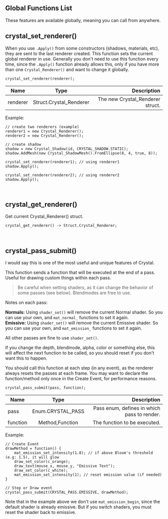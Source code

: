 
## Global Functions List <!-- {docsify-ignore} -->

These features are available globally, meaning you can call from anywhere.  


## crystal_set_renderer()

When you use `.Apply()` from some constructors (shadows, materials, etc), they are sent to the last renderer created. This function sets the current global renderer in use. Generally you don't need to use this function every time, since the `.Apply()` function already allows this, only if you have more than one `Crystal_Renderer()` and want to change it globally.  

```gml
crystal_set_renderer(renderer);
```

| Name | Type | Description |  
|-----------|:-----------:|-----------:|  
| renderer | Struct.Crystal_Renderer | The new Crystal_Renderer struct. |  

Example:

```gml
// create two renderers (example)
renderer1 = new Crystal_Renderer();
renderer2 = new Crystal_Renderer();

// create shadow
shadow = new Crystal_Shadow(id, CRYSTAL_SHADOW.STATIC);
shadow.AddMesh(new Crystal_ShadowMesh().FromEllipse(8, 4, true, 8));

crystal_set_renderer(renderer1); // using renderer1
shadow.Apply();

crystal_set_renderer(renderer2); // using renderer2
shadow.Apply();
```

<br>


## crystal_get_renderer()

Get current Crystal_Renderer() struct.  

```gml
crystal_get_renderer() -> Struct.Crystal_Renderer;
```

<br>


## crystal_pass_submit()

I would say this is one of the most useful and unique features of Crystal. 

This function sends a function that will be executed at the end of a pass. Useful for drawing custom things within each pass.  

> Be careful when setting shaders, as it can change the behavior of some passes (see below). Blendmodes are free to use.

Notes on each pass: 

**Normals:** Using `shader_set()` will remove the current Normal shader. So you can use your own, and `mat_normal_` functions to set it again.  
**Emissive:** Using `shader_set()` will remove the current Emissive shader. So you can use your own, and `mat_emission_` functions to set it again.  

All other passes are fine to use `shader_set()`.

If you change the depth, blendmode, alpha, color or something else, this will affect the next function to be called, so you should reset if you don't want this to happen.

You should call this function at each step (in any event), as the renderer always resets the passes at each frame. You may want to declare the function/method only once in the Create Event, for performance reasons.

```gml
crystal_pass_submit(pass, function);
```

| Name | Type | Description |  
|-----------|:-----------:|-----------:|  
| pass | Enum.CRYSTAL_PASS | Pass enum, defines in which pass to render. |  
| function | Method,Function | The function to be executed. |  

Example:

```gml
// Create Event
drawMethod = function() {
    mat_emission_set_intensity(1.8); // if above Bloom's threshold (e.g: 1.5), it will glow
    draw_set_color(c_orange);
    draw_text(mouse_x, mouse_y, "Emissive Text");
    draw_set_color(c_white);
    mat_emission_set_intensity(1); // reset emission value (if needed)
}

// Step or Draw event
crystal_pass_submit(CRYSTAL_PASS.EMISSIVE, drawMethod);
```

Note that in the example above we don't use `mat_emission_begin`, since the default shader is already emissive. But if you switch shaders, you must reset the shader back to emissive.

<br>
